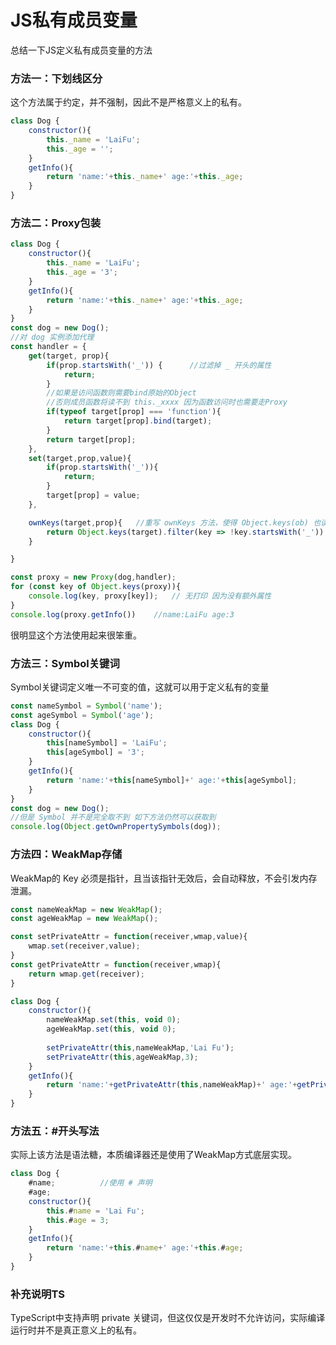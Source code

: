 # JS私有成员变量

总结一下JS定义私有成员变量的方法

### 方法一：下划线区分

这个方法属于约定，并不强制，因此不是严格意义上的私有。

```js
class Dog {
    constructor(){
        this._name = 'LaiFu';
        this._age = '';
    }
	getInfo(){
    	return 'name:'+this._name+' age:'+this._age;
    }    
}
```

### 方法二：Proxy包装

```js
class Dog {
    constructor(){
        this._name = 'LaiFu';
        this._age = '3';
    }
	getInfo(){
    	return 'name:'+this._name+' age:'+this._age;
    }    
}
const dog = new Dog();
//对 dog 实例添加代理
const handler = {
    get(target, prop){
        if(prop.startsWith('_')) {		//过滤掉 _ 开头的属性
            return;
        }
        //如果是访问函数则需要bind原始的Object
        //否则成员函数将读不到 this._xxxx 因为函数访问时也需要走Proxy
        if(typeof target[prop] === 'function'){
            return target[prop].bind(target);
        }
        return target[prop];
    },
    set(target,prop,value){
        if(prop.startsWith('_')){
            return;
        }
        target[prop] = value;
    },

    ownKeys(target,prop){	//重写 ownKeys 方法，使得 Object.keys(ob) 也读不到
        return Object.keys(target).filter(key => !key.startsWith('_'))
    }

}

const proxy = new Proxy(dog,handler);
for (const key of Object.keys(proxy)){
    console.log(key, proxy[key]);	// 无打印 因为没有额外属性
}
console.log(proxy.getInfo())	//name:LaiFu age:3
```

很明显这个方法使用起来很笨重。

### 方法三：Symbol关键词

Symbol关键词定义唯一不可变的值，这就可以用于定义私有的变量

```js
const nameSymbol = Symbol('name');
const ageSymbol = Symbol('age');
class Dog {
    constructor(){
        this[nameSymbol] = 'LaiFu';
        this[ageSymbol] = '3';
    }
	getInfo(){
    	return 'name:'+this[nameSymbol]+' age:'+this[ageSymbol];
    }    
}
const dog = new Dog();
//但是 Symbol 并不是完全取不到 如下方法仍然可以获取到
console.log(Object.getOwnPropertySymbols(dog));
```



### 方法四：WeakMap存储

WeakMap的 Key 必须是指针，且当该指针无效后，会自动释放，不会引发内存泄漏。

```js
const nameWeakMap = new WeakMap();
const ageWeakMap = new WeakMap();

const setPrivateAttr = function(receiver,wmap,value){
    wmap.set(receiver,value);
}
const getPrivateAttr = function(receiver,wmap){
    return wmap.get(receiver);
}

class Dog {
    constructor(){
        nameWeakMap.set(this, void 0);
        ageWeakMap.set(this, void 0);
        
        setPrivateAttr(this,nameWeakMap,'Lai Fu');
        setPrivateAttr(this,ageWeakMap,3);       
    }
	getInfo(){
    	return 'name:'+getPrivateAttr(this,nameWeakMap)+' age:'+getPrivateAttr(this,ageWeakMap);
    }    
}
```

### 方法五：#开头写法

实际上该方法是语法糖，本质编译器还是使用了WeakMap方式底层实现。

```javascript
class Dog {
    #name;			//使用 # 声明
    #age;
    constructor(){
        this.#name = 'Lai Fu';
        this.#age = 3;
    }
	getInfo(){
    	return 'name:'+this.#name+' age:'+this.#age;
    }    
}
```

### 补充说明TS

TypeScript中支持声明 private 关键词，但这仅仅是开发时不允许访问，实际编译运行时并不是真正意义上的私有。